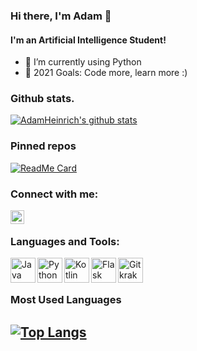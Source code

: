 ### Hi there, I'm Adam 👋

#### I'm an Artificial Intelligence Student!

- 🔭 I’m currently using Python 
- 🥅 2021 Goals:  Code more, learn more :)

### Github stats.

[![AdamHeinrich's github stats](https://github-readme-stats.vercel.app/api?username=adameksopot&theme=great-gatsby&show_icons=true)](https://github.com/adameksopot)

### Pinned repos

[![ReadMe Card](https://github-readme-stats.vercel.app/api/pin/?username=adameksopot&repo=VoiceEmotions&theme=great-gatsby&show_icons=true)](https://github.com/adameksopot/VoiceEmotions)

### Connect with me:

[<img align="left" alt="AdamHeinrich | LinkedIn" width="22px" src="https://cdn.jsdelivr.net/npm/simple-icons@v3/icons/linkedin.svg" />][linkedin]

<br />

### Languages and Tools:

<img align="left" alt="Java" width="40px" src="https://user-images.githubusercontent.com/58732951/123422203-24a18600-d5be-11eb-93d0-cfbd687e3f54.png" />
<img align="left" alt="Python" width="40px" src="https://user-images.githubusercontent.com/58732951/123422737-e9ec1d80-d5be-11eb-964f-4277934035fa.png" />
<img align="left" alt="Kotlin" width="40px" src="https://user-images.githubusercontent.com/58732951/123423005-48b19700-d5bf-11eb-8701-df541d40f255.png" />
<img align="left" alt="Flask" width="40px" src="https://user-images.githubusercontent.com/58732951/123423954-7b0fc400-d5c0-11eb-9dc1-32002172261f.png"/>
<img align="left" alt="Gitkraken" width="40x" src="https://user-images.githubusercontent.com/58732951/123424172-c924c780-d5c0-11eb-9e94-c6810d28ff45.png" />

<br />
<br />



### Most Used Languages

[![Top Langs](https://github-readme-stats.vercel.app/api/top-langs/?username=adameksopot&theme=great-gatsby&show_icons=true)](https://github.com/adameksopot)
---

[linkedin]: https://www.linkedin.com/in/adam-heinrich-89034413b/
